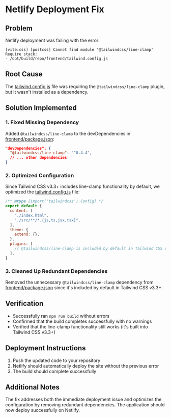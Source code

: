 # Netlify Deployment Fix

## Problem
Netlify deployment was failing with the error:
```
[vite:css] [postcss] Cannot find module '@tailwindcss/line-clamp'
Require stack:
- /opt/build/repo/frontend/tailwind.config.js
```

## Root Cause
The [tailwind.config.js](file:///c:/whitelist%20group%20project/frontend/tailwind.config.js) file was requiring the `@tailwindcss/line-clamp` plugin, but it wasn't installed as a dependency.

## Solution Implemented

### 1. Fixed Missing Dependency
Added `@tailwindcss/line-clamp` to the devDependencies in [frontend/package.json](file:///c:/whitelist%20group%20project/frontend/package.json):
```json
"devDependencies": {
  "@tailwindcss/line-clamp": "^0.4.4",
  // ... other dependencies
}
```

### 2. Optimized Configuration
Since Tailwind CSS v3.3+ includes line-clamp functionality by default, we optimized the [tailwind.config.js](file:///c:/whitelist%20group%20project/frontend/tailwind.config.js) file:
```javascript
/** @type {import('tailwindcss').Config} */
export default {
  content: [
    "./index.html",
    "./src/**/*.{js,ts,jsx,tsx}",
  ],
  theme: {
    extend: {},
  },
  plugins: [
    // @tailwindcss/line-clamp is included by default in Tailwind CSS v3.3+
  ],
}
```

### 3. Cleaned Up Redundant Dependencies
Removed the unnecessary `@tailwindcss/line-clamp` dependency from [frontend/package.json](file:///c:/whitelist%20group%20project/frontend/package.json) since it's included by default in Tailwind CSS v3.3+.

## Verification
- Successfully ran `npm run build` without errors
- Confirmed that the build completes successfully with no warnings
- Verified that the line-clamp functionality still works (it's built into Tailwind CSS v3.3+)

## Deployment Instructions
1. Push the updated code to your repository
2. Netlify should automatically deploy the site without the previous error
3. The build should complete successfully

## Additional Notes
The fix addresses both the immediate deployment issue and optimizes the configuration by removing redundant dependencies. The application should now deploy successfully on Netlify.